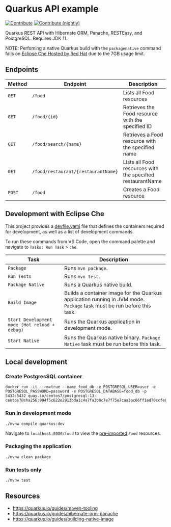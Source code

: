 # Quarkus API example
[![Contribute](https://www.eclipse.org/che/contribute.svg)](https://workspaces.openshift.com#https://github.com/ibuziuk/quarkus-api-example)
[![Contribute (nightly)](https://img.shields.io/static/v1?label=nightly%20Che&message=for%20maintainers&logo=eclipseche&color=FDB940&labelColor=525C86)](https://che-dogfooding.apps.che-dev.x6e0.p1.openshiftapps.com#https://github.com/ibuziuk/quarkus-api-example)

Quarkus REST API with Hibernate ORM, Panache, RESTEasy, and PostgreSQL. Requires JDK 11.

NOTE: Perfoming a native Quarkus build with the `packagenative` command fails on [Eclipse Che Hosted by Red Hat](https://www.eclipse.org/che/docs/che-7/hosted-che/hosted-che) due to the 7GB usage limit.

## Endpoints
| Method | Endpoint                            | Description                                                |
|--------|-------------------------------------|------------------------------------------------------------|
| `GET`  | `/food`                             | Lists all Food resources                                   |
| `GET`  | `/food/{id}`                        | Retrieves the Food resource with the specified ID          |
| `GET`  | `/food/search/{name}`               | Retrieves a Food resource with the specified name          |
| `GET`  | `/food/restaurant/{restaurantName}` | Lists all Food resources with the specified restaurantName |
| `POST` | `/food`                             | Creates a Food resource                                    |

## Development with Eclipse Che

This project provides a [devfile.yaml](https://github.com/che-incubator/quarkus-api-example/blob/main/devfile.yaml) file that defines the containers required for development, as well as a list of development commands.

To run these commands from VS Code, open the command palette and navigate to `Tasks: Run Task` > `che`.

| Task                                          | Description                                                                                                     |
|-----------------------------------------------|-----------------------------------------------------------------------------------------------------------------|
| `Package`                                     | Runs `mvn package`.                                                                                             |
| `Run Tests`                                   | Runs `mvn test`.                                                                                                |
| `Package Native`                              | Runs a Quarkus native build.                                                                                    |
| `Build Image`                                 | Builds a container image for the Quarkus application running in JVM mode. `Package` task must be run before this task. |
| `Start Development mode (Hot reload + debug)` | Runs the Quarkus application in development mode.                                                               |
| `Start Native`                                | Runs the Quarkus native binary. `Package Native` task must be run before this task.                             |

## Local development
### Create PostgresSQL container
```
docker run -it --rm=true --name food_db -e POSTGRESQL_USER=user -e POSTGRESQL_PASSWORD=password -e POSTGRESQL_DATABASE=food_db -p 5432:5432 quay.io/centos7/postgresql-13-centos7@sha256:994f5c622e2913bda1c4a7fa3b0c7e7f75e7caa3ac66ff1ed70ccfe65c40dd75
```

### Run in development mode
```
./mvnw compile quarkus:dev
```
Navigate to `localhost:8080/food` to view the [pre-imported](https://github.com/che-incubator/quarkus-api-example/blob/main/src/main/resources/import.sql) `Food` resources.

### Packaging the application
```
./mvnw clean package
```

### Run tests only
```
./mvnw test
```

## Resources
* https://quarkus.io/guides/maven-tooling
* https://quarkus.io/guides/hibernate-orm-panache
* https://quarkus.io/guides/building-native-image
